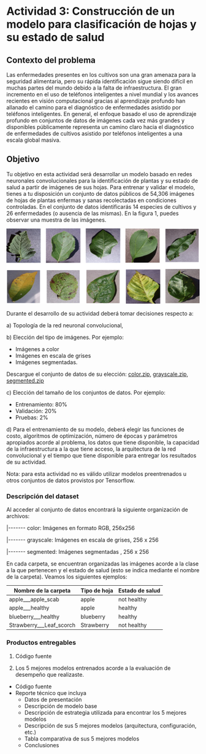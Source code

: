 # Actividad 3: Construcción de un modelo para clasificación de hojas y su estado de salud
## Contexto del problema
Las enfermedades presentes en los cultivos son una gran amenaza para la seguridad alimentaria, pero su rápida identificación sigue siendo difícil en muchas partes del mundo debido a la falta de infraestructura. El gran incremento en el uso de teléfonos inteligentes a nivel mundial y los avances recientes en visión computacional gracias al aprendizaje profundo han allanado el camino para el diagnóstico de enfermedades asistido por teléfonos inteligentes. En general, el enfoque basado el uso de aprendizaje profundo en conjuntos de datos de imágenes cada vez más grandes y disponibles públicamente representa un camino claro hacia el diagnóstico de enfermedades de cultivos asistido por teléfonos inteligentes a una escala global masiva.

## Objetivo
Tu objetivo en esta actividad será desarrollar un modelo basado en redes neuronales convolucionales  para la identificación de plantas y su estado de salud a partir de imágenes de sus hojas.  Para entrenar y validar el modelo, tienes a tu disposición un conjunto de datos públicos de 54,306 imágenes de hojas de plantas enfermas y sanas recolectadas en condiciones controladas. En el conjunto de datos identificarás 14 especies de cultivos y 26 enfermedades (o ausencia de las mismas).  En la figura 1, puedes observar una muestra de las imágenes.

![](plantas.png)

Durante el desarrollo de su actividad deberá tomar decisiones respecto a:

a) Topología de la red neuronal convolucional,

b) Elección del tipo de imágenes. Por ejemplo:

- Imágenes a color
- Imágenes en escala de grises
- Imágenes segmentadas.

Descargue el conjunto de datos de su elección: [color.zip](https://iteso01-my.sharepoint.com/:u:/g/personal/fcervantes_iteso_mx/EQus5dcaXSRNkr0Z2O2KLJkBSgDmmE9-DCJONSHT8gKM0Q?e=8UzwPQ), [grayscale.zip](https://iteso01-my.sharepoint.com/:u:/g/personal/fcervantes_iteso_mx/ET1n6jirfSpJsXcnwwc6LJ0BIkzJpcTXvjOGBA66x52KRg?e=Us8pR6), [segmented.zip](https://iteso01-my.sharepoint.com/:u:/g/personal/fcervantes_iteso_mx/Ed0LCLmQIp9AmTXf7q7lFyYB8blPdxVnJAl630tV6tJG5w?e=t1kMCe)

c) Elección del tamaño de  los conjuntos de datos. Por ejemplo:

- Entrenamiento: 80%
- Validación: 20%
- Pruebas: 2%

d) Para el entrenamiento de su modelo, deberá elegir las funciones de costo, algoritmos de optimización, número de épocas y parámetros apropiados acorde al problema, los datos que tiene disponible, la capacidad de la infraestructura a la que tiene acceso, la arquitectura de la red convolucional y el tiempo que tiene disponible para entregar los resultados de su actividad.

Nota: para esta actividad no es válido utilizar modelos preentrenados u otros conjuntos de datos provistos por Tensorflow.

### Descripción del dataset

Al acceder al conjunto de datos encontrará la siguiente organización de archivos:

|------- color: Imágenes en formato RGB, 256x256

|------- grayscale: Imágenes en escala de grises, 256 x 256

|------- segmented: Imágenes segmentadas , 256 x 256


En cada carpeta, se encuentran organizadas las imágenes acorde a la clase a la que pertenecen y el estado de salud (esto se indica mediante el nombre de la carpeta).  Veamos los siguientes ejemplos:

| Nombre de la carpeta     | Tipo de hoja | Estado de salud |
| ------------------------ | ------------ | --------------- |
| apple___apple_scab       | apple        | not healthy     |
| apple___healthy          | apple        | healthy         |
| blueberry___healthy      | blueberry    | healthy         |
| Strawberry___Leaf_scorch | Strawberry   | not healthy     |

### Productos entregables

1) Código fuente

2) Los 5 mejores modelos entrenados acorde a la evaluación de desempeño que realizaste.
- Código fuente
- Reporte técnico que incluya
    - Datos de presentación
    - Descripción de modelo base
    - Descripción de estrategia utilizada para encontrar los 5 mejores modelos
    - Descripción de sus 5 mejores modelos (arquitectura, configuración, etc.)
    - Tabla comparativa de sus 5 mejores modelos
    - Conclusiones
